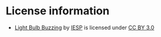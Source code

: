 # License information
* [Light Bulb Buzzing](https://freesound.org/people/IESP/sounds/340022/) by [IESP](https://freesound.org/people/IESP/sounds/340022/) is licensed under [CC BY 3.0](https://creativecommons.org/licenses/by/3.0/)
